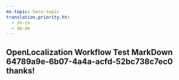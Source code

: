 ```yaml
---
ms.topic: hero-topic
translation.priority.ht: 
  - zh-cn
  - de-de
---
```

## OpenLocalization Workflow Test MarkDown 64789a9e-6b07-4a4a-acfd-52bc738c7ec0 thanks!
